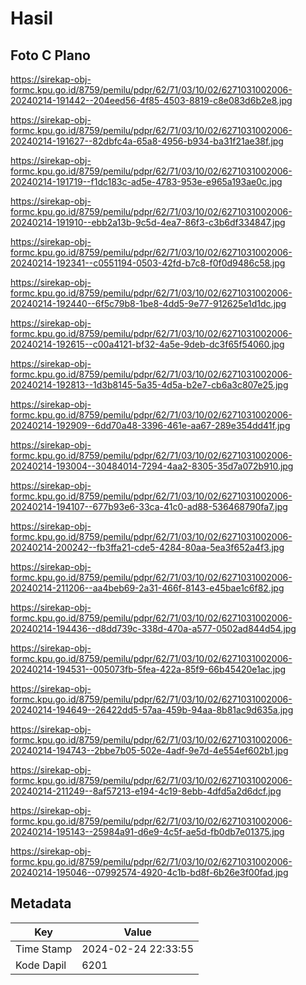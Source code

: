 # Hasil

## Foto C Plano

https://sirekap-obj-formc.kpu.go.id/8759/pemilu/pdpr/62/71/03/10/02/6271031002006-20240214-191442--204eed56-4f85-4503-8819-c8e083d6b2e8.jpg

https://sirekap-obj-formc.kpu.go.id/8759/pemilu/pdpr/62/71/03/10/02/6271031002006-20240214-191627--82dbfc4a-65a8-4956-b934-ba31f21ae38f.jpg

https://sirekap-obj-formc.kpu.go.id/8759/pemilu/pdpr/62/71/03/10/02/6271031002006-20240214-191719--f1dc183c-ad5e-4783-953e-e965a193ae0c.jpg

https://sirekap-obj-formc.kpu.go.id/8759/pemilu/pdpr/62/71/03/10/02/6271031002006-20240214-191910--ebb2a13b-9c5d-4ea7-86f3-c3b6df334847.jpg

https://sirekap-obj-formc.kpu.go.id/8759/pemilu/pdpr/62/71/03/10/02/6271031002006-20240214-192341--c0551194-0503-42fd-b7c8-f0f0d9486c58.jpg

https://sirekap-obj-formc.kpu.go.id/8759/pemilu/pdpr/62/71/03/10/02/6271031002006-20240214-192440--6f5c79b8-1be8-4dd5-9e77-912625e1d1dc.jpg

https://sirekap-obj-formc.kpu.go.id/8759/pemilu/pdpr/62/71/03/10/02/6271031002006-20240214-192615--c00a4121-bf32-4a5e-9deb-dc3f65f54060.jpg

https://sirekap-obj-formc.kpu.go.id/8759/pemilu/pdpr/62/71/03/10/02/6271031002006-20240214-192813--1d3b8145-5a35-4d5a-b2e7-cb6a3c807e25.jpg

https://sirekap-obj-formc.kpu.go.id/8759/pemilu/pdpr/62/71/03/10/02/6271031002006-20240214-192909--6dd70a48-3396-461e-aa67-289e354dd41f.jpg

https://sirekap-obj-formc.kpu.go.id/8759/pemilu/pdpr/62/71/03/10/02/6271031002006-20240214-193004--30484014-7294-4aa2-8305-35d7a072b910.jpg

https://sirekap-obj-formc.kpu.go.id/8759/pemilu/pdpr/62/71/03/10/02/6271031002006-20240214-194107--677b93e6-33ca-41c0-ad88-536468790fa7.jpg

https://sirekap-obj-formc.kpu.go.id/8759/pemilu/pdpr/62/71/03/10/02/6271031002006-20240214-200242--fb3ffa21-cde5-4284-80aa-5ea3f652a4f3.jpg

https://sirekap-obj-formc.kpu.go.id/8759/pemilu/pdpr/62/71/03/10/02/6271031002006-20240214-211206--aa4beb69-2a31-466f-8143-e45bae1c6f82.jpg

https://sirekap-obj-formc.kpu.go.id/8759/pemilu/pdpr/62/71/03/10/02/6271031002006-20240214-194436--d8dd739c-338d-470a-a577-0502ad844d54.jpg

https://sirekap-obj-formc.kpu.go.id/8759/pemilu/pdpr/62/71/03/10/02/6271031002006-20240214-194531--005073fb-5fea-422a-85f9-66b45420e1ac.jpg

https://sirekap-obj-formc.kpu.go.id/8759/pemilu/pdpr/62/71/03/10/02/6271031002006-20240214-194649--26422dd5-57aa-459b-94aa-8b81ac9d635a.jpg

https://sirekap-obj-formc.kpu.go.id/8759/pemilu/pdpr/62/71/03/10/02/6271031002006-20240214-194743--2bbe7b05-502e-4adf-9e7d-4e554ef602b1.jpg

https://sirekap-obj-formc.kpu.go.id/8759/pemilu/pdpr/62/71/03/10/02/6271031002006-20240214-211249--8af57213-e194-4c19-8ebb-4dfd5a2d6dcf.jpg

https://sirekap-obj-formc.kpu.go.id/8759/pemilu/pdpr/62/71/03/10/02/6271031002006-20240214-195143--25984a91-d6e9-4c5f-ae5d-fb0db7e01375.jpg

https://sirekap-obj-formc.kpu.go.id/8759/pemilu/pdpr/62/71/03/10/02/6271031002006-20240214-195046--07992574-4920-4c1b-bd8f-6b26e3f00fad.jpg


## Metadata

| Key        | Value               |
| ---------- | ------------------- |
| Time Stamp | 2024-02-24 22:33:55 |
| Kode Dapil | 6201                |



